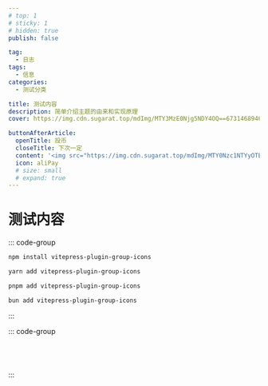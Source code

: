 ```yaml
---
# top: 1
# sticky: 1
# hidden: true
publish: false

tag:
  - 日志
tags:
  - 信息
categories:
  - 测试分类

title: 测试内容
description: 简单介绍主题的由来和实现原理
cover: https://img.cdn.sugarat.top/mdImg/MTY3MzE0Njg5NDY4OQ==673146894689

buttonAfterArticle:
  openTitle: 投币
  closeTitle: 下次一定
  content: '<img src="https://img.cdn.sugarat.top/mdImg/MTY0Nzc1NTYyOTE5Mw==647755629193">'
  icon: aliPay
  # size: small
  # expand: true
---
```


# 测试内容

::: code-group

```sh [npm]
npm install vitepress-plugin-group-icons
```

```sh [yarn]
yarn add vitepress-plugin-group-icons
```

```sh [pnpm]
pnpm add vitepress-plugin-group-icons
```

```sh [bun]
bun add vitepress-plugin-group-icons
```

:::

::: code-group

```sh [vue]

```

```sh [react]

```

```sh [typescript]

```

```sh [javascript]

```

:::
